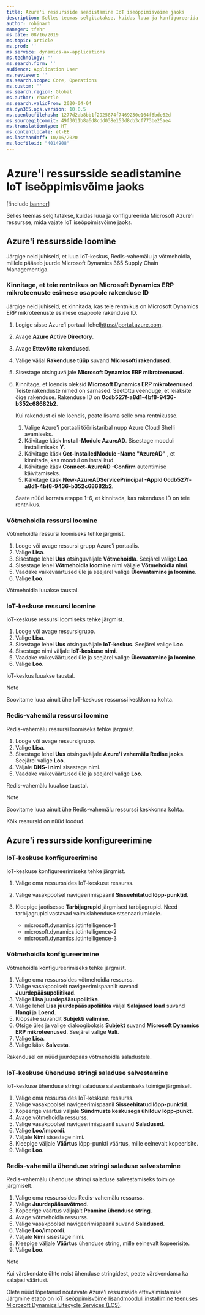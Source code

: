 ```yaml
---
title: Azure'i ressursside seadistamine IoT iseõppimisvõime jaoks
description: Selles teemas selgitatakse, kuidas luua ja konfigureerida Microsoft Azure'i ressursse, mida vajate IoT iseõppimisvõime jaoks.
author: robinarh
manager: tfehr
ms.date: 08/16/2019
ms.topic: article
ms.prod: ''
ms.service: dynamics-ax-applications
ms.technology: ''
ms.search.form: ''
audience: Application User
ms.reviewer: ''
ms.search.scope: Core, Operations
ms.custom: ''
ms.search.region: Global
ms.author: rhaertle
ms.search.validFrom: 2020-04-04
ms.dyn365.ops.version: 10.0.5
ms.openlocfilehash: 1277d2ab8bb1f2925874f7469250e164f6bde62d
ms.sourcegitcommit: 49f3011b8a6d8cdd038e153d8cb3cf773be25ae4
ms.translationtype: HT
ms.contentlocale: et-EE
ms.lasthandoff: 10/16/2020
ms.locfileid: "4014908"
---
```

# <a name="set-up-azure-resources-for-iot-intelligence"></a>Azure'i ressursside seadistamine IoT iseõppimisvõime jaoks

[!include [banner](../../includes/banner.md)]

Selles teemas selgitatakse, kuidas luua ja konfigureerida Microsoft Azure'i ressursse, mida vajate IoT iseõppimisvõime jaoks.

## <a name="create-azure-resources"></a>Azure'i ressursside loomine

Järgige neid juhiseid, et luua IoT-keskus, Redis-vahemälu ja võtmehoidla, millele pääseb juurde Microsoft Dynamics 365 Supply Chain Managementiga.

### <a name="verify-that-the-microsoft-dynamics-erp-microservices-first-party-app-id-is-in-your-tenant"></a>Kinnitage, et teie rentnikus on Microsoft Dynamics ERP mikroteenuste esimese osapoole rakenduse ID

Järgige neid juhiseid, et kinnitada, kas teie rentnikus on Microsoft Dynamics ERP mikroteenuste esimese osapoole rakenduse ID.

1. Logige sisse Azure’i portaali lehel<https://portal.azure.com>.
2. Avage **Azure Active Directory**.
3. Avage **Ettevõtte rakendused**.
4. Valige väljal **Rakenduse tüüp** suvand **Microsofti rakendused**.
5. Sisestage otsinguväljale **Microsoft Dynamics ERP mikroteenused**.
6. Kinnitage, et loendis oleksid **Microsoft Dynamics ERP mikroteenused**. Teiste rakenduste nimed on sarnased. Seetõttu veenduge, et leiaksite õige rakenduse. Rakenduse ID on **0cdb527f-a8d1-4bf8-9436-b352c68682b2**.

    Kui rakendust ei ole loendis, peate lisama selle oma rentnikusse.

    1. Valige Azure'i portaali tööriistaribal nupp Azure Cloud Shelli avamiseks.
    2. Käivitage käsk **Install-Module AzureAD**. Sisestage mooduli installimiseks **Y**.
    3. Käivitage käsk **Get-InstalledModule -Name "AzureAD"** , et kinnitada, kas moodul on installitud.
    4. Käivitage käsk **Connect-AzureAD -Confirm** autentimise käivitamiseks.
    5. Käivitage käsk **New-AzureADServicePrincipal -AppId 0cdb527f-a8d1-4bf8-9436-b352c68682b2**.

    Saate nüüd korrata etappe 1–6, et kinnitada, kas rakenduse ID on teie rentnikus.

### <a name="create-a-key-vault-resource"></a>Võtmehoidla ressursi loomine

Võtmehoidla ressursi loomiseks tehke järgmist.

1. Looge või avage ressursi grupp Azure'i portaalis.
2. Valige **Lisa**.
3. Sisestage lehel **Uus** otsinguväljale **Võtmehoidla**. Seejärel valige **Loo**.
4. Sisestage lehel **Võtmehoidla loomine** nimi väljale **Võtmehoidla nimi**.
5. Vaadake vaikeväärtused üle ja seejärel valige **Ülevaatamine ja loomine**.
6. Valige **Loo**.

Võtmehoidla luuakse taustal.

### <a name="create-an-iot-hub-resource"></a>IoT-keskuse ressursi loomine

IoT-keskuse ressursi loomiseks tehke järgmist.

1. Looge või avage ressursigrupp.
2. Valige **Lisa**.
3. Sisestage lehel **Uus** otsinguväljale **IoT-keskus**. Seejärel valige **Loo**.
4. Sisestage nimi väljale **IoT-keskuse nimi**.
5. Vaadake vaikeväärtused üle ja seejärel valige **Ülevaatamine ja loomine**.
6. Valige **Loo**.

IoT-keskus luuakse taustal.

> [!NOTE]
> Soovitame luua ainult ühe IoT-keskuse ressurssi keskkonna kohta.

### <a name="create-a-redis-cache-resource"></a>Redis-vahemälu ressursi loomine

Redis-vahemälu ressursi loomiseks tehke järgmist.

1. Looge või avage ressursigrupp.
2. Valige **Lisa**.
3. Sisestage lehel **Uus** otsinguväljale **Azure'i vahemälu Redise jaoks**. Seejärel valige **Loo**.
4. Väljale **DNS-i nimi** sisestage nimi.
5. Vaadake vaikeväärtused üle ja seejärel valige **Loo**.

Redis-vahemälu luuakse taustal.

> [!NOTE]
> Soovitame luua ainult ühe Redis-vahemälu ressurssi keskkonna kohta.

Kõik ressursid on nüüd loodud.

## <a name="configure-the-azure-resources"></a>Azure'i ressursside konfigureerimine

### <a name="configure-the-iot-hub"></a>IoT-keskuse konfigureerimine

IoT-keskuse konfigureerimiseks tehke järgmist.

1. Valige oma ressurssides IoT-keskuse ressurss.
2. Valige vasakpoolsel navigeerimispaanil **Sisseehitatud lõpp-punktid**.
3. Kleepige jaotisesse **Tarbijagrupid** järgmised tarbijagrupid. Need tarbijagrupid vastavad valmislahenduse stsenaariumidele.

    + microsoft.dynamics.iotintelligence-1
    + microsoft.dynamics.iotintelligence-2
    + microsoft.dynamics.iotintelligence-3

### <a name="configure-the-key-vault"></a>Võtmehoidla konfigureerimine

Võtmehoidla konfigureerimiseks tehke järgmist.

1. Valige oma ressurssides võtmehoidla ressurss.
2. Valige vasakpoolselt navigeerimispaanilt suvand **Juurdepääsupoliitikad**.
3. Valige **Lisa juurdepääsupoliitika**.
4. Valige lehel **Lisa juurdepääsupoliitika** väljal **Salajased load** suvand **Hangi** ja **Loend**.
5. Klõpsake suvandit **Subjekti valimine**.
6. Otsige üles ja valige dialoogiboksis **Subjekt** suvand **Microsoft Dynamics ERP mikroteenused**. Seejärel valige **Vali**.
7. Valige **Lisa**.
8. Valige käsk **Salvesta**.

Rakendusel on nüüd juurdepääs võtmehoidla saladustele.

### <a name="save-the-iot-hub-connection-string-secret"></a>IoT-keskuse ühenduse stringi saladuse salvestamine

IoT-keskuse ühenduse stringi saladuse salvestamiseks toimige järgmiselt.

1. Valige oma ressurssides IoT-keskuse ressurss.
2. Valige vasakpoolsel navigeerimispaanil **Sisseehitatud lõpp-punktid**.
3. Kopeerige väärtus väljale **Sündmuste keskusega ühilduv lõpp-punkt**.
4. Avage võtmehoidla ressurss.
5. Valige vasakpoolsel navigeerimispaanil suvand **Saladused**.
6. Valige **Loo/impordi**.
7. Väljale **Nimi** sisestage nimi.
8. Kleepige väljale **Väärtus** lõpp-punkti väärtus, mille eelnevalt kopeerisite.
9. Valige **Loo**.

### <a name="save-the-redis-cache-connection-string-secret"></a>Redis-vahemälu ühenduse stringi saladuse salvestamine

Redis-vahemälu ühenduse stringi saladuse salvestamiseks toimige järgmiselt.

1. Valige oma ressurssides Redis-vahemälu ressurss.
2. Valige **Juurdepääsuvõtmed**.
3. Kopeerige väärtus väljajalt **Peamine ühenduse string**.
4. Avage võtmehoidla ressurss.
5. Valige vasakpoolsel navigeerimispaanil suvand **Saladused**.
6. Valige **Loo/impordi**.
7. Väljale **Nimi** sisestage nimi.
8. Kleepige väljale **Väärtus** ühenduse string, mille eelnevalt kopeerisite.
9. Valige **Loo**.

> [!NOTE]
> Kui värskendate ühte neist ühenduse stringidest, peate värskendama ka salajasi väärtusi.

Olete nüüd lõpetanud nõutavate Azure'i ressursside ettevalmistamise. Järgmine etapp on [IoT iseõppimisvõime lisandmooduli installimine teenuses Microsoft Dynamics Lifecycle Services (LCS)](iot-lcs-setup.md).
